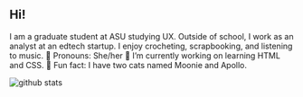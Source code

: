 ## Hi! 
I am a graduate student at ASU studying UX. Outside of school, I work as an analyst at an edtech startup. I enjoy crocheting, scrapbooking, and listening to music. 
🌟 Pronouns: She/her 
👾 I’m currently working on learning HTML and CSS.
🤎 Fun fact: I have two cats named Moonie and Apollo.
  
![github stats](https://github-readme-stats.vercel.app/api?username=alishambernal&include_all_commits=true&count_private=true&show_icons=true&line_height=20&title_color=953553&icon_color=953553&text_color=F88379&bg_color=F2D2BD "my Github Stats")
<!--
**alishambernal/alishambernal** is a ✨ _special_ ✨ repository because its `README.md` (this file) appears on your GitHub profile.

Here are some ideas to get you started:

- 🔭 I’m currently working on ...
- 🌱 I’m currently learning ...
- 👯 I’m looking to collaborate on ...
- 🤔 I’m looking for help with ...
- 💬 Ask me about ...
- 📫 How to reach me: ...
- 😄 Pronouns: ...
- ⚡ Fun fact: ...
-->
